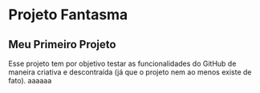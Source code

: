 # Projeto Fantasma
## Meu Primeiro Projeto

Esse projeto tem por objetivo testar as funcionalidades do GitHub de maneira criativa e descontraída (já que o projeto nem ao menos existe de fato). 
aaaaaa 